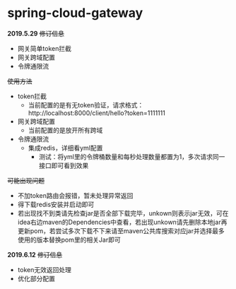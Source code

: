 spring-cloud-gateway
====

**2019.5.29** ~~修订信息~~
* 网关简单token拦截
* 网关跨域配置
* 令牌通限流

~~使用方法~~
* token拦截
    * 当前配置的是有无token验证，请求格式：http://localhost:8000/client/hello?token=1111111
* 网关跨域配置
    * 当前配置的是放开所有跨域
* 令牌通限流
    * 集成redis，详细看yml配置
        * 测试：将yml里的令牌桶数量和每秒处理数量都置为1，多次请求同一接口即可看到效果

~~可能出现问题~~
* 不加token路由会报错，暂未处理异常返回
* 得下载redis安装并启动即可
* 若出现找不到类请先检查jar是否全部下载完毕，unkown则表示jar无效，可在idea右边maven的Dependencies中查看，若出现unkown请先删除本地jar再更新pom，若尝试多次下载不下来请至maven公共库搜索对应jar并选择最多使用的版本替换pom里的相关Jar即可

**2019.6.12** ~~修订信息~~
* token无效返回处理
* 优化部分配置